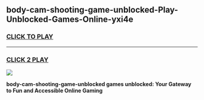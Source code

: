 
## body-cam-shooting-game-unblocked-Play-Unblocked-Games-Online-yxi4e
<h3>
<a href="https://premium76.site?title=body-cam-shooting-game-unblocked&ref=24A">CLICK TO PLAY</a></h3>
<hr>

<h3>
<a href="https://premium76.site?title=body-cam-shooting-game-unblocked&ref=24A">CLICK 2 PLAY</a>
  
</h3>

<a href="https://premium76.site?title=body-cam-shooting-game-unblocked&ref=24A"><img src="https://clearcache.store/games.png"></a>


**body-cam-shooting-game-unblocked games unblocked: Your Gateway to Fun and Accessible Online Gaming**
